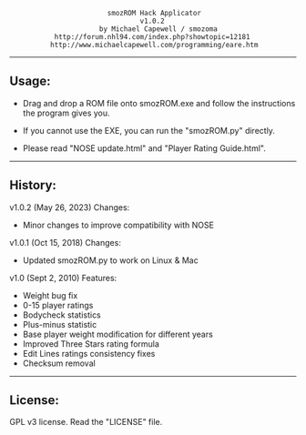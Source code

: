 
                            smozROM Hack Applicator
                                    v1.0.2
                          by Michael Capewell / smozoma
               http://forum.nhl94.com/index.php?showtopic=12181
              http://www.michaelcapewell.com/programming/eare.htm

-------------------------------------------------------------------------------
Usage:
-------------------------------------------------------------------------------

 -  Drag and drop a ROM file onto smozROM.exe and follow the instructions
    the program gives you.

 -  If you cannot use the EXE, you can run the "smozROM.py" directly.

 -  Please read "NOSE update.html" and "Player Rating Guide.html".

-------------------------------------------------------------------------------
History:
-------------------------------------------------------------------------------

v1.0.2 (May 26, 2023)
Changes:
 -  Minor changes to improve compatibility with NOSE

v1.0.1 (Oct 15, 2018)
Changes: 
 - Updated smozROM.py to work on Linux & Mac

v1.0 (Sept 2, 2010)
Features:
 -  Weight bug fix
 -  0-15 player ratings
 -  Bodycheck statistics
 -  Plus-minus statistic
 -  Base player weight modification for different years
 -  Improved Three Stars rating formula
 -  Edit Lines ratings consistency fixes
 -  Checksum removal

-------------------------------------------------------------------------------
License:
-------------------------------------------------------------------------------

GPL v3 license. Read the "LICENSE" file.
